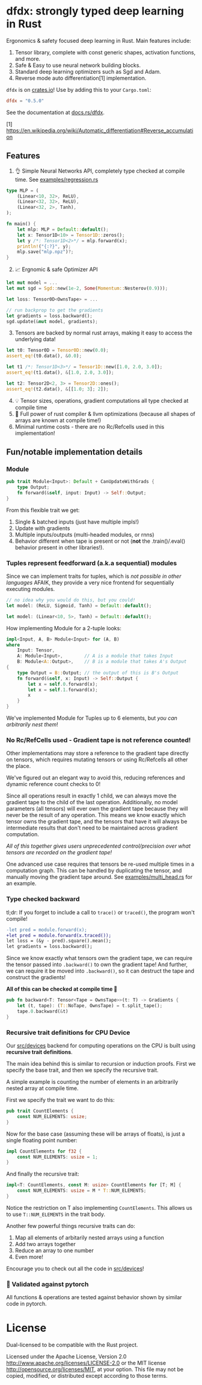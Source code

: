 # dfdx: strongly typed deep learning in Rust

Ergonomics & safety focused deep learning in Rust. Main features include:

1. Tensor library, complete with const generic shapes, activation functions, and more.
2. Safe & Easy to use neural network building blocks.
3. Standard deep learning optimizers such as Sgd and Adam.
4. Reverse mode auto differentiation[1] implementation.

`dfdx` is on [crates.io](https://crates.io/crates/dfdx)! Use by adding this to your `Cargo.toml`:

```toml
dfdx = "0.5.0"
```

See the documentation at [docs.rs/dfdx](https://docs.rs/dfdx).

[1] https://en.wikipedia.org/wiki/Automatic_differentiation#Reverse_accumulation

## Features

1. 👌 Simple Neural Networks API, completely type checked at compile time. See [examples/regression.rs](examples/regression.rs)

```rust
type MLP = (
    (Linear<10, 32>, ReLU),
    (Linear<32, 32>, ReLU),
    (Linear<32, 2>, Tanh),
);

fn main() {
    let mlp: MLP = Default::default();
    let x: Tensor1D<10> = Tensor1D::zeros();
    let y /*: Tensor1D<2>*/ = mlp.forward(x);
    println!("{:?}", y);
    mlp.save("mlp.npz")?;
}
```

2. 📈 Ergnomic & safe Optimizer API

```rust
let mut model = ...
let mut sgd = Sgd::new(1e-2, Some(Momentum::Nesterov(0.9)));

let loss: Tensor0D<OwnsTape> = ...

// run backprop to get the gradients
let gradients = loss.backward();
sgd.update(&mut model, gradients);
```

3. Tensors are backed by normal rust arrays, making it easy to access the underlying data!
```rust
let t0: Tensor0D = Tensor0D::new(0.0);
assert_eq!(t0.data(), &0.0);

let t1 /*: Tensor1D<3>*/ = Tensor1D::new([1.0, 2.0, 3.0]);
assert_eq!(t1.data(), &[1.0, 2.0, 3.0]);

let t2: Tensor2D<2, 3> = Tensor2D::ones();
assert_eq!(t2.data(), &[[1.0; 3]; 2]);
```

4. 💡 Tensor sizes, operations, gradient computations all type checked at compile time
5. 💪 Full power of rust compiler & llvm optimizations (because all shapes of arrays are known at compile time!)
6. Minimal runtime costs - there are no Rc/Refcells used in this implementation!

## Fun/notable implementation details

### Module

```rust
pub trait Module<Input>: Default + CanUpdateWithGrads {
    type Output;
    fn forward(&self, input: Input) -> Self::Output;
}
```

From this flexible trait we get:
1. Single & batched inputs (just have multiple impls!)
2. Update with gradients
3. Multiple inputs/outputs (multi-headed modules, or rnns)
4. Behavior different when tape is present or not (**not** the .train()/.eval() behavior present in other libraries!).

### Tuples represent feedforward (a.k.a sequential) modules

Since we can implement traits for tuples, which is *not possible in other languages* AFAIK, they provide a very nice frontend
for sequentially executing modules.

```rust
// no idea why you would do this, but you could!
let model: (ReLU, Sigmoid, Tanh) = Default::default();
```

```rust
let model: (Linear<10, 5>, Tanh) = Default::default();
```

How implementing Module for a 2-tuple looks:
```rust
impl<Input, A, B> Module<Input> for (A, B)
where
    Input: Tensor,
    A: Module<Input>,        // A is a module that takes Input
    B: Module<A::Output>,    // B is a module that takes A's Output
{
    type Output = B::Output; // the output of this is B's Output
    fn forward(&self, x: Input) -> Self::Output {
        let x = self.0.forward(x);
        let x = self.1.forward(x);
        x
    }
}
```

We've implemented Module for Tuples up to 6 elements, but *you can arbitrarily nest them*!

### No Rc/RefCells used - Gradient tape is not reference counted!

Other implementations may store a reference to the gradient tape directly on tensors, which requires mutating tensors or using Rc/Refcells all other the place.

We've figured out an elegant way to avoid this, reducing references and dynamic reference count checks to 0!

Since all operations result in exactly 1 child, we can always move the gradient tape to the child of the last operation. Additionally, no model parameters (all tensors) will ever own the gradient tape because they will never be the result of any operation. This means we know exactly which tensor owns the gradient tape, and the tensors that have it will always be intermediate results that don't need to be maintained across gradient computation.

*All of this together gives users unprecedented control/precision over what tensors are recorded on the gradient tape!*

One advanced use case requires that tensors be re-used multiple times in a computation graph.
This can be handled by duplicating the tensor, and manually moving the gradient tape around.
See [examples/multi_head.rs](examples/multi_head.rs) for an example.

### Type checked backward

tl;dr: If you forget to include a call to `trace()` or `traced()`, the program won't compile!

```diff
-let pred = module.forward(x);
+let pred = module.forward(x.traced());
let loss = (&y - pred).square().mean();
let gradients = loss.backward();
```

Since we know exactly what tensors own the gradient tape, we can require the tensor passed into `.backward()` to own the gradient tape!
And further, we can require it be moved into `.backward()`, so it can destruct the tape and construct the gradients!

__All of this can be checked at compile time 🎉__

```rust
pub fn backward<T: Tensor<Tape = OwnsTape>>(t: T) -> Gradients {
    let (t, tape): (T::NoTape, OwnsTape) = t.split_tape();
    tape.0.backward(&t)
}
```

### Recursive trait definitions for CPU Device

Our [src/devices](src/devices/) backend for computing operations on the CPU
is built using __recursive trait definitions__.

The main idea behind this is similar to recursion or induction proofs. First we specify
the base trait, and then we specify the recursive trait.

A simple example is counting the number of elements in an arbitrarily nested array
at compile time.

First we specify the trait we want to do this:

```rust
pub trait CountElements {
    const NUM_ELEMENTS: usize;
}
```

Now for the base case (assuming these will be arrays of floats), is just a single floating point number:

```rust
impl CountElements for f32 {
    const NUM_ELEMENTS: usize = 1;
}
```

And finally the recursive trait:

```rust
impl<T: CountElements, const M: usize> CountElements for [T; M] {
    const NUM_ELEMENTS: usize = M * T::NUM_ELEMENTS;
}
```

Notice the restriction on T also implementing `CountElements`. This allows us to use `T::NUM_ELEMENTS` in the trait body.

Another few powerful things recursive traits can do:
1. Map all elements of arbitarily nested arrays using a function
2. Add two arrays together
3. Reduce an array to one number
4. Even more!

Encourage you to check out all the code in [src/devices](src/devices/)!

### 📄 Validated against pytorch

All functions & operations are tested against behavior shown by similar code in pytorch.

# License

Dual-licensed to be compatible with the Rust project.

Licensed under the Apache License, Version 2.0 http://www.apache.org/licenses/LICENSE-2.0 or the MIT license http://opensource.org/licenses/MIT, at your option. This file may not be copied, modified, or distributed except according to those terms.
